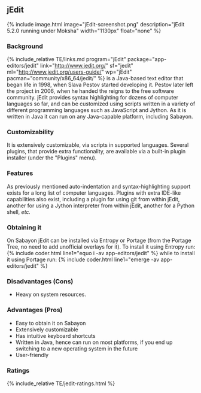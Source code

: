 ## jEdit
{% include image.html image="jEdit-screenshot.png" description="jEdit 5.2.0 running under Moksha" width="1130px" float="none" %}

### Background
{% include_relative TE/links.md program="jEdit" package="app-editors/jedit" link="http://www.jedit.org/" sf="jedit" ml="http://www.jedit.org/users-guide/" wp="jEdit" pacman="community/x86_64/jedit/" %} is a Java-based text editor that began life in 1998, when Slava Pestov started developing it. Pestov later left the project in 2006, when he handed the reigns to the free software community. jEdit provides syntax highlighting for dozens of computer languages so far, and can be customized using scripts written in a variety of different programming languages such as JavaScript and Jython. As it is written in Java it can run on any Java-capable platform, including Sabayon.

### Customizability
It is extensively customizable, via scripts in supported languages. Several plugins, that provide extra functionality, are available via a built-in plugin installer (under the "Plugins" menu).

### Features
As previously mentioned auto-indentation and syntax-highlighting support exists for a long list of computer languages. Plugins with extra IDE-like capabilities also exist, including a plugin for using git from within jEdit, another for using a Jython interpreter from within jEdit, another for a Python shell, *etc.*

### Obtaining it
On Sabayon jEdit can be installed via Entropy or Portage (from the Portage Tree, no need to add unofficial overlays for it). To install it using Entropy run:
{% include coder.html line1="equo i -av app-editors/jedit" %}
while to install it using Portage run:
{% include coder.html line1="emerge -av app-editors/jedit" %}

### Disadvantages (Cons)
* Heavy on system resources.

### Advantages (Pros)
* Easy to obtain it on Sabayon
* Extensively customizable
* Has intuitive keyboard shortcuts
* Written in Java, hence can run on most platforms, if you end up switching to a new operating system in the future
* User-friendly

### Ratings
{% include_relative TE/jedit-ratings.html %}
